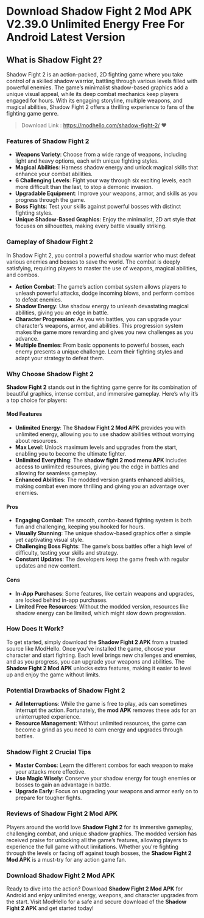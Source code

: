 # Download Shadow Fight 2 Mod APK V2.39.0 Unlimited Energy Free For Android Latest Version

## What is Shadow Fight 2?

Shadow Fight 2 is an action-packed, 2D fighting game where you take control of a skilled shadow warrior, battling through various levels filled with powerful enemies. The game’s minimalist shadow-based graphics add a unique visual appeal, while its deep combat mechanics keep players engaged for hours. With its engaging storyline, multiple weapons, and magical abilities, Shadow Fight 2 offers a thrilling experience to fans of the fighting game genre.

>Download Link : https://modhello.com/shadow-fight-2/ ♥️

### Features of Shadow Fight 2

- **Weapons Variety**: Choose from a wide range of weapons, including light and heavy options, each with unique fighting styles.
- **Magical Abilities**: Harness shadow energy and unlock magical skills that enhance your combat abilities.
- **6 Challenging Levels**: Fight your way through six exciting levels, each more difficult than the last, to stop a demonic invasion.
- **Upgradable Equipment**: Improve your weapons, armor, and skills as you progress through the game.
- **Boss Fights**: Test your skills against powerful bosses with distinct fighting styles.
- **Unique Shadow-Based Graphics**: Enjoy the minimalist, 2D art style that focuses on silhouettes, making every battle visually striking.

### Gameplay of Shadow Fight 2

In Shadow Fight 2, you control a powerful shadow warrior who must defeat various enemies and bosses to save the world. The combat is deeply satisfying, requiring players to master the use of weapons, magical abilities, and combos. 

- **Action Combat**: The game’s action combat system allows players to unleash powerful attacks, dodge incoming blows, and perform combos to defeat enemies.
- **Shadow Energy**: Use shadow energy to unleash devastating magical abilities, giving you an edge in battle.
- **Character Progression**: As you win battles, you can upgrade your character’s weapons, armor, and abilities. This progression system makes the game more rewarding and gives you new challenges as you advance.
- **Multiple Enemies**: From basic opponents to powerful bosses, each enemy presents a unique challenge. Learn their fighting styles and adapt your strategy to defeat them.

### Why Choose Shadow Fight 2

**Shadow Fight 2** stands out in the fighting game genre for its combination of beautiful graphics, intense combat, and immersive gameplay. Here’s why it’s a top choice for players:

#### Mod Features

- **Unlimited Energy**: The **Shadow Fight 2 Mod APK** provides you with unlimited energy, allowing you to use shadow abilities without worrying about resources.
- **Max Level**: Unlock maximum levels and upgrades from the start, enabling you to become the ultimate fighter.
- **Unlimited Everything**: The **shadow fight 2 mod menu APK** includes access to unlimited resources, giving you the edge in battles and allowing for seamless gameplay.
- **Enhanced Abilities**: The modded version grants enhanced abilities, making combat even more thrilling and giving you an advantage over enemies.

#### Pros

- **Engaging Combat**: The smooth, combo-based fighting system is both fun and challenging, keeping you hooked for hours.
- **Visually Stunning**: The unique shadow-based graphics offer a simple yet captivating visual style.
- **Challenging Boss Fights**: The game’s boss battles offer a high level of difficulty, testing your skills and strategy.
- **Constant Updates**: The developers keep the game fresh with regular updates and new content.

#### Cons

- **In-App Purchases**: Some features, like certain weapons and upgrades, are locked behind in-app purchases.
- **Limited Free Resources**: Without the modded version, resources like shadow energy can be limited, which might slow down progression.

### How Does It Work?

To get started, simply download the **Shadow Fight 2 APK** from a trusted source like ModHello. Once you’ve installed the game, choose your character and start fighting. Each level brings new challenges and enemies, and as you progress, you can upgrade your weapons and abilities. The **Shadow Fight 2 Mod APK** unlocks extra features, making it easier to level up and enjoy the game without limits.

### Potential Drawbacks of Shadow Fight 2

- **Ad Interruptions**: While the game is free to play, ads can sometimes interrupt the action. Fortunately, the **mod APK** removes these ads for an uninterrupted experience.
- **Resource Management**: Without unlimited resources, the game can become a grind as you need to earn energy and upgrades through battles.

### Shadow Fight 2 Crucial Tips

- **Master Combos**: Learn the different combos for each weapon to make your attacks more effective.
- **Use Magic Wisely**: Conserve your shadow energy for tough enemies or bosses to gain an advantage in battle.
- **Upgrade Early**: Focus on upgrading your weapons and armor early on to prepare for tougher fights.

### Reviews of Shadow Fight 2 Mod APK

Players around the world love **Shadow Fight 2** for its immersive gameplay, challenging combat, and unique shadow graphics. The modded version has received praise for unlocking all the game’s features, allowing players to experience the full game without limitations. Whether you're fighting through the levels or facing off against tough bosses, the **Shadow Fight 2 Mod APK** is a must-try for any action game fan.

### Download Shadow Fight 2 Mod APK

Ready to dive into the action? Download **Shadow Fight 2 Mod APK** for Android and enjoy unlimited energy, weapons, and character upgrades from the start. Visit ModHello for a safe and secure download of the **Shadow Fight 2 APK** and get started today!
